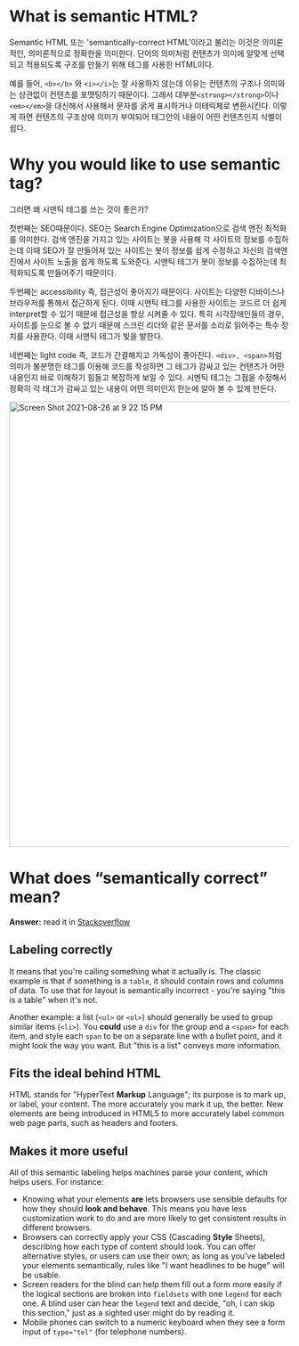 # What is semantic HTML?

  Semantic HTML 또는 'semantically-correct HTML'이라고 불리는 이것은 의미론적인, 의미론적으로 정확한을 의미한다. 단어의 의미처럼 컨탠츠가 의미에 알맞게 선택되고 적용되도록 구조를 만들기 위해  테그를 사용한 HTML이다.

  예를 들어, ```<b></b>``` 와 ```<i></i>```는 잘 사용하지 않는데 이유는 컨텐츠의 구조나 의미와는 상관없이 컨텐츠를 포맷팅하기 때문이다. 그래서 대부분```<strong></strong>```이나 ```<em></em>```을 대신해서 사용해서 문자를 굵게 표시하거나 이테릭체로 변환시킨다. 이렇게 하면 컨텐츠의 구조상에 의미가 부여되어 태그안의 내용이 어떤 컨텐츠인지 식별이 쉽다.

# Why you would like to use semantic tag?

그러면 왜 시맨틱 테그를 쓰는 것이 좋은가?

  첫번째는 SEO때문이다. SEO는 Search Engine Optimization으로 검색 엔진 최적화를 의미한다. 검색 엔진을 가지고 있는 사이트는 봇을 사용해 각 사이트의 정보를 수집하는데 이때 SEO가 잘 만들어져 있는 사이트는 봇이 정보를 쉽게 수정하고 자신의 검색엔진에서 사이트 노출을 쉽게 하도록 도와준다. 시맨틱 테그가 봇이 정보를 수집하는데 최적화되도록 만들어주기 때문이다.

  두번째는 accessibility 즉, 접근성이 좋아지기 때문이다. 사이트는 다양한 디바이스나 브라우저를 통해서 접근하게 된다. 이때 시맨틱 테그를 사용한 사이트는 코드르 더 쉽게 interpret할 수 있기 때문에 접근성을 향상 시켜줄 수 있다. 특히 시각장애인들의 경우, 사이트를 눈으로 볼 수 없기 때문에 스크린 리더와 같은 문서를 소리로 읽어주는 특수 장치를 사용한다. 이때 시맨틱 테그가 빛을 발한다.

  네번째는 light code 즉, 코드가 간결해지고 가독성이 좋아진다. ```<div>, <span>```처럼 의미가 불분명한 테그를 이용해 코드를 작성하면 그 테그가 감싸고 있는 컨탠츠가 어떤 내용인지 바로 이해하기 힘들고 복잡하게 보일 수 있다. 시멘틱 테그는 그점을 수정해서 정확히 각 태그가 감싸고 있는 내용이 어떤 의미인지 한눈에 알아 볼 수 있게 만든다.

<img width="800" alt="Screen Shot 2021-08-26 at 9 22 15 PM" src="https://user-images.githubusercontent.com/24685076/130962016-49565474-9efc-44c8-9081-a4d171c9a6ce.png">


# What does “semantically correct” mean?

**Answer:** read it in [Stackoverflow](https://stackoverflow.com/questions/1294493/what-does-semantically-correct-mean/1294512#1294512)

## Labeling correctly

It means that you're calling something what it actually is. The classic example is that if something is a `table`, it should contain rows and columns of data. To use that for layout is semantically incorrect - you're saying "this is a table" when it's not.

Another example: a list (`<ul>` or `<ol>`) should generally be used to group similar items (`<li>`). You **could** use a `div` for the group and a `<span>` for each item, and style each `span` to be on a separate line with a bullet point, and it might look the way you want. But "this is a list" conveys more information.

## Fits the ideal behind HTML

HTML stands for "HyperText **Markup** Language"; its purpose is to mark up, or label, your content. The more accurately you mark it up, the better. New elements are being introduced in HTML5 to more accurately label common web page parts, such as headers and footers.

## Makes it more useful

All of this semantic labeling helps machines parse your content, which helps users. For instance:

- Knowing what your elements **are** lets browsers use sensible defaults for how they should **look and behave**. This means you have less customization work to do and are more likely to get consistent results in different browsers.
- Browsers can correctly apply your CSS (Cascading **Style** Sheets), describing how each type of content should look. You can offer alternative styles, or users can use their own; as long as you've labeled your elements semantically, rules like "I want headlines to be huge" will be usable.
- Screen readers for the blind can help them fill out a form more easily if the logical sections are broken into `fieldsets` with one `legend` for each one. A blind user can hear the `legend` text and decide, "oh, I can skip this section," just as a sighted user might do by reading it.
- Mobile phones can switch to a numeric keyboard when they see a form input of `type="tel"` (for telephone numbers).
